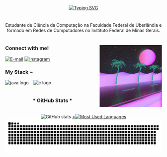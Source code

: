<div align="center">
  <a href="https://git.io/typing-svg">
    <img src="https://readme-typing-svg.demolab.com?font=Fira+Code&weight=500&size=22&pause=1000&color=FF00F6&center=true&vCenter=true&random=false&width=524&lines=%E2%8A%B9+Bem+vindo+ao+meu+perfil!+%E2%8A%B9+" alt="Typing SVG">
  </a>
</div>

#

<p align="center">Estudante de Ciência da Computação na Faculdade Federal de Uberlândia e formado em Redes de Computadores no Instituto Federal de Minas Gerais.
  
#

<img align="right" alt="" height="200px" src="giphy.webp">

<h3 align="left">Connect with me!</h3>

[![E-mail](https://img.shields.io/badge/-Email-000?style=for-the-badge&logo=microsoft-outlook&logoColor=FF00F6&color:FFF)](mailto:arthur.lima1@ufu.br)
[![Instagram](https://img.shields.io/badge/-Instagram-000?style=for-the-badge&logo=instagram&logoColor=FF00F6&color:FFF)](https://www.instagram.com/arthurm.sl/)


<h3 align="left">My Stack ~</h3>

<div align="left">
  <img src="https://cdn.jsdelivr.net/gh/devicons/devicon/icons/java/java-original.svg" height="25" alt="java logo"  />
  <img width="8" />
  <img src="https://cdn.jsdelivr.net/gh/devicons/devicon/icons/c/c-original.svg" height="25" alt="c logo"  />
  <img width="8" />

</div>

#

<div style="text-align: center;" align="center">
  <h3>* GitHub Stats *</h3>
  <br>
  <img src="https://github-readme-stats-git-masterrstaa-rickstaa.vercel.app/api?username=arthur-MSL&rank_icon=github&hide_title=true&show_icons=true&include_all_commits=false&count_private=true&line_height=25&hide=issues&bg_color=000&title_color=FF00F6&text_color=FFF&border_radius=3&border_color=36123c&icon_color=FF00F6&theme=jolly" alt="GitHub stats">

  <a href="https://github.com/arthur-MSL/github-readme-stats">
    <<img src="https://github-readme-stats-git-masterrstaa-rickstaa.vercel.app/api/top-langs/?username=arthur-MSL&line_height=10&card_width=290&layout=compact&hide_title=false&count_private=true&langs_count=4&show_icons=true&title_color=FF00F6&hide=html,scss,less&bg_color=000&text_color=8B8B8B&border_radius=3&border_color=561760&count_private=true" alt="Most Used Languages">
  </a>
    
</div>

<picture align="center">
  <source media="(prefers-color-scheme: dark)" srcset="https://raw.githubusercontent.com/arthur-MSL/arthur-MSL/output/github-contribution-grid-snake-dark.svg">
  <source media="(prefers-color-scheme: light)" srcset="https://raw.githubusercontent.com/arthur-MSL/arthur-MSL/output/github-contribution-grid-snake-dark.svg">
  <img align="center" alt="github contribution grid snake animation" src="https://raw.githubusercontent.com/arthur-MSL/arthur-MSL/output/github-contribution-grid-snake.svg">
</picture>


#




